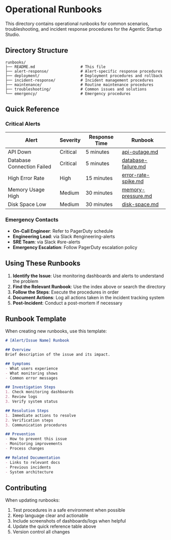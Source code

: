# Operational Runbooks

This directory contains operational runbooks for common scenarios, troubleshooting, and incident response procedures for the Agentic Startup Studio.

## Directory Structure

```
runbooks/
├── README.md                    # This file
├── alert-response/              # Alert-specific response procedures
├── deployment/                  # Deployment procedures and rollback
├── incident-response/           # Incident management procedures
├── maintenance/                 # Routine maintenance procedures
├── troubleshooting/             # Common issues and solutions
└── emergency/                   # Emergency procedures
```

## Quick Reference

### Critical Alerts

| Alert | Severity | Response Time | Runbook |
|-------|----------|---------------|---------|
| API Down | Critical | 5 minutes | [api-outage.md](alert-response/api-outage.md) |
| Database Connection Failed | Critical | 5 minutes | [database-failure.md](alert-response/database-failure.md) |
| High Error Rate | High | 15 minutes | [error-rate-spike.md](alert-response/error-rate-spike.md) |
| Memory Usage High | Medium | 30 minutes | [memory-pressure.md](troubleshooting/memory-pressure.md) |
| Disk Space Low | Medium | 30 minutes | [disk-space.md](maintenance/disk-space.md) |

### Emergency Contacts

- **On-Call Engineer**: Refer to PagerDuty schedule
- **Engineering Lead**: via Slack #engineering-alerts
- **SRE Team**: via Slack #sre-alerts
- **Emergency Escalation**: Follow PagerDuty escalation policy

## Using These Runbooks

1. **Identify the Issue**: Use monitoring dashboards and alerts to understand the problem
2. **Find the Relevant Runbook**: Use the index above or search the directory
3. **Follow the Steps**: Execute the procedures in order
4. **Document Actions**: Log all actions taken in the incident tracking system
5. **Post-Incident**: Conduct a post-mortem if necessary

## Runbook Template

When creating new runbooks, use this template:

```markdown
# [Alert/Issue Name] Runbook

## Overview
Brief description of the issue and its impact.

## Symptoms
- What users experience
- What monitoring shows
- Common error messages

## Investigation Steps
1. Check monitoring dashboards
2. Review logs
3. Verify system status

## Resolution Steps
1. Immediate actions to resolve
2. Verification steps
3. Communication procedures

## Prevention
- How to prevent this issue
- Monitoring improvements
- Process changes

## Related Documentation
- Links to relevant docs
- Previous incidents
- System architecture
```

## Contributing

When updating runbooks:

1. Test procedures in a safe environment when possible
2. Keep language clear and actionable
3. Include screenshots of dashboards/logs when helpful
4. Update the quick reference table above
5. Version control all changes